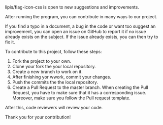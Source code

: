 lipis/flag-icon-css is open to new suggestions and improvements. 

After running the program, you can contribute in many ways to our project. 

If you find a typo in a document, a bug in the code or want too suggest an improvement, you can open an issue on GitHub to report it if no issue already exists on the subject. 
If the issue already exists, you can then try to fix it. 

To contribute to this project, follow these steps:
1. Fork the project to your own. 
2. Clone your fork the your local repository. 
3. Create a new branch to work on it.
4. After finishing yor wwork, commit your changes. 
5. Push the commits the the local repository. 
6. Create a Pull Request to the master branch. 
  When creating the Pull Request, you have to make sure that it has a corresponding issue. 
  Moreover, make sure you follow the Pull request template.
  
After this, code reviewers will review your code. 

Thank you for your contribution!
